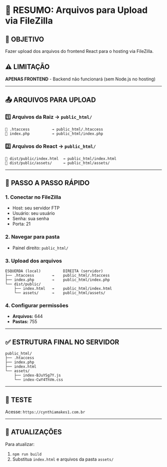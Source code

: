 # 📁 RESUMO: Arquivos para Upload via FileZilla

## 🎯 OBJETIVO
Fazer upload dos arquivos do frontend React para o hosting via FileZilla.

## ⚠️ LIMITAÇÃO
**APENAS FRONTEND** - Backend não funcionará (sem Node.js no hosting)

---

## 📤 ARQUIVOS PARA UPLOAD

### 1️⃣ **Arquivos da Raiz** → `public_html/`
```
📄 .htaccess          → public_html/.htaccess
📄 index.php          → public_html/index.php
```

### 2️⃣ **Arquivos do React** → `public_html/`
```
📄 dist/public/index.html  → public_html/index.html
📁 dist/public/assets/     → public_html/assets/
```

---

## 🚀 PASSO A PASSO RÁPIDO

### 1. **Conectar no FileZilla**
- Host: seu servidor FTP
- Usuário: seu usuário
- Senha: sua senha
- Porta: 21

### 2. **Navegar para pasta**
- Painel direito: `public_html/`

### 3. **Upload dos arquivos**
```
ESQUERDA (local)          DIREITA (servidor)
├── .htaccess        →    public_html/.htaccess
├── index.php        →    public_html/index.php
└── dist/public/
    ├── index.html   →    public_html/index.html
    └── assets/      →    public_html/assets/
```

### 4. **Configurar permissões**
- **Arquivos:** 644
- **Pastas:** 755

---

## ✅ ESTRUTURA FINAL NO SERVIDOR
```
public_html/
├── .htaccess
├── index.php
├── index.html
└── assets/
    ├── index-BJuYSg7Y.js
    └── index-CwY4ThVm.css
```

---

## 🧪 TESTE
Acesse: `https://cynthiamakes1.com.br`

---

## 🔄 ATUALIZAÇÕES
Para atualizar:
1. `npm run build`
2. Substitua `index.html` e arquivos da pasta `assets/` 